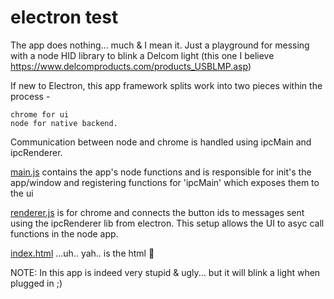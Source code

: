 # electron test

The app does nothing... much & I mean it. Just a playground for messing with a node HID library to blink a Delcom light (this one I believe https://www.delcomproducts.com/products_USBLMP.asp)

If new to Electron, this app framework splits work into two pieces within the process - 

    chrome for ui 
    node for native backend. 
    
Communication between node and chrome is handled using ipcMain and ipcRenderer.

[main.js](main.js) contains the app's node functions and is responsible for init's the app/window and registering functions for 'ipcMain' which exposes them to the ui

[renderer.js](renderer.js) is for chrome and connects the button ids to messages sent using the ipcRenderer lib from electron. This setup allows the UI to asyc call functions in the node app.

[index.html](index.html) ...uh.. yah.. is the html :slightly_smiling_face: 

NOTE: In this app is indeed very stupid & ugly... but it will blink a light when plugged in ;)